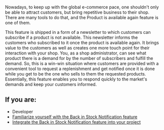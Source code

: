 Nowadays, to keep up with the global e-commerce pace, one shouldn't only be able to attract customers, but bring repetitive business to their shop. There are many tools to do that, and the Product is available again feature is one of them.

This feature is shipped in a form of a newsletter to which customers can subscribe if a product is not available. This newsletter informs the customers who subscribed to it once the product is available again. It brings value to the customers as well as creates one more touch point for their interaction with your shop. You, as a shop administrator, can see what product there is a demand for by the number of subscribers and fulfill the demand. So, this is a win-win situation where customers are provided with a convenient tool to request a replenishment and get notified once it is done while you get to be the one who sells to them the requested products. Essentially, this feature enables you to respond quickly to the market's demands and keep your customers informed.

## If you are:

<div class="mr-container">
    <div class="mr-list-container">
        <!-- col1 -->
        <div class="mr-col">
            <ul class="mr-list mr-list-green">
                <li class="mr-title">Developer</li>
                <li><a href="https://documentation.spryker.com/v2/docs/back-in-stock-notification-feature-overview" class="mr-link">Familiarize yourself with the Back in Stock Notification feature</a></li> 
                <li><a href="https://documentation.spryker.com/v2/docs/product-is-available-again-feature-integration-201903" class="mr-link">Integrate the Back in Stock Notification feature into your project</a></li>
            </ul>
        </div>
        </div>
</div>
        
